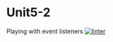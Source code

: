 # Unit5-2
Playing with event listeners
[![linter](https://github.com/markcompsci/Unit5-2/workflows/linter/badge.svg)](https://github.com/marketplace/actions/super-linter)
